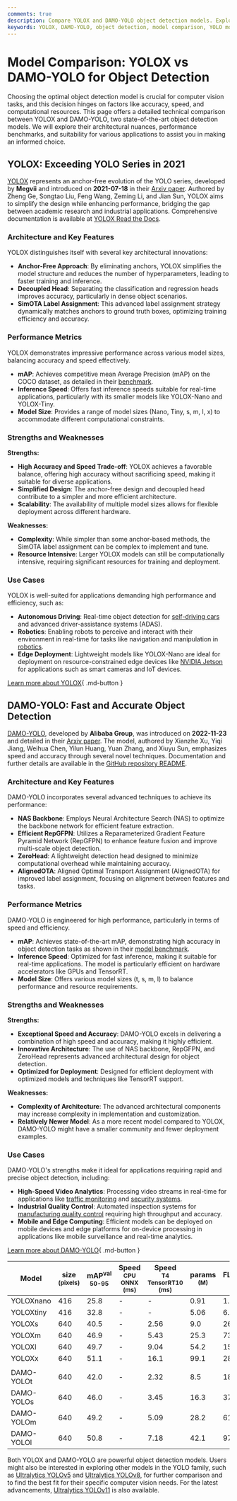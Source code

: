 ```yaml
---
comments: true
description: Compare YOLOX and DAMO-YOLO object detection models. Explore architecture, performance, use cases, and choose the best fit for your project.
keywords: YOLOX, DAMO-YOLO, object detection, model comparison, YOLO models, deep learning, computer vision, machine learning, AI, real-time detection
---
```


# Model Comparison: YOLOX vs DAMO-YOLO for Object Detection

Choosing the optimal object detection model is crucial for computer vision tasks, and this decision hinges on factors like accuracy, speed, and computational resources. This page offers a detailed technical comparison between YOLOX and DAMO-YOLO, two state-of-the-art object detection models. We will explore their architectural nuances, performance benchmarks, and suitability for various applications to assist you in making an informed choice.

<script async src="https://cdn.jsdelivr.net/npm/chart.js"></script>
<script defer src="../../javascript/benchmark.js"></script>

<canvas id="modelComparisonChart" width="1024" height="400" active-models='["YOLOX", "DAMO-YOLO"]'></canvas>

## YOLOX: Exceeding YOLO Series in 2021

[YOLOX](https://github.com/Megvii-BaseDetection/YOLOX) represents an anchor-free evolution of the YOLO series, developed by **Megvii** and introduced on **2021-07-18** in their [Arxiv paper](https://arxiv.org/abs/2107.08430). Authored by Zheng Ge, Songtao Liu, Feng Wang, Zeming Li, and Jian Sun, YOLOX aims to simplify the design while enhancing performance, bridging the gap between academic research and industrial applications. Comprehensive documentation is available at [YOLOX Read the Docs](https://yolox.readthedocs.io/en/latest/).

### Architecture and Key Features

YOLOX distinguishes itself with several key architectural innovations:

- **Anchor-Free Approach**: By eliminating anchors, YOLOX simplifies the model structure and reduces the number of hyperparameters, leading to faster training and inference.
- **Decoupled Head**: Separating the classification and regression heads improves accuracy, particularly in dense object scenarios.
- **SimOTA Label Assignment**: This advanced label assignment strategy dynamically matches anchors to ground truth boxes, optimizing training efficiency and accuracy.

### Performance Metrics

YOLOX demonstrates impressive performance across various model sizes, balancing accuracy and speed effectively.

- **mAP**: Achieves competitive mean Average Precision (mAP) on the COCO dataset, as detailed in their [benchmark](https://github.com/Megvii-BaseDetection/YOLOX#benchmark).
- **Inference Speed**: Offers fast inference speeds suitable for real-time applications, particularly with its smaller models like YOLOX-Nano and YOLOX-Tiny.
- **Model Size**: Provides a range of model sizes (Nano, Tiny, s, m, l, x) to accommodate different computational constraints.

### Strengths and Weaknesses

**Strengths:**

- **High Accuracy and Speed Trade-off**: YOLOX achieves a favorable balance, offering high accuracy without sacrificing speed, making it suitable for diverse applications.
- **Simplified Design**: The anchor-free design and decoupled head contribute to a simpler and more efficient architecture.
- **Scalability**: The availability of multiple model sizes allows for flexible deployment across different hardware.

**Weaknesses:**

- **Complexity**: While simpler than some anchor-based methods, the SimOTA label assignment can be complex to implement and tune.
- **Resource Intensive**: Larger YOLOX models can still be computationally intensive, requiring significant resources for training and deployment.

### Use Cases

YOLOX is well-suited for applications demanding high performance and efficiency, such as:

- **Autonomous Driving**: Real-time object detection for [self-driving cars](https://www.ultralytics.com/solutions/ai-in-self-driving) and advanced driver-assistance systems (ADAS).
- **Robotics**: Enabling robots to perceive and interact with their environment in real-time for tasks like navigation and manipulation in [robotics](https://www.ultralytics.com/glossary/robotics).
- **Edge Deployment**: Lightweight models like YOLOX-Nano are ideal for deployment on resource-constrained edge devices like [NVIDIA Jetson](https://docs.ultralytics.com/guides/nvidia-jetson/) for applications such as smart cameras and IoT devices.

[Learn more about YOLOX](https://yolox.readthedocs.io/en/latest/){ .md-button }

## DAMO-YOLO: Fast and Accurate Object Detection

[DAMO-YOLO](https://github.com/tinyvision/DAMO-YOLO), developed by **Alibaba Group**, was introduced on **2022-11-23** and detailed in their [Arxiv paper](https://arxiv.org/abs/2211.15444v2). The model, authored by Xianzhe Xu, Yiqi Jiang, Weihua Chen, Yilun Huang, Yuan Zhang, and Xiuyu Sun, emphasizes speed and accuracy through several novel techniques. Documentation and further details are available in the [GitHub repository README](https://github.com/tinyvision/DAMO-YOLO/blob/master/README.md).

### Architecture and Key Features

DAMO-YOLO incorporates several advanced techniques to achieve its performance:

- **NAS Backbone**: Employs Neural Architecture Search (NAS) to optimize the backbone network for efficient feature extraction.
- **Efficient RepGFPN**: Utilizes a Reparameterized Gradient Feature Pyramid Network (RepGFPN) to enhance feature fusion and improve multi-scale object detection.
- **ZeroHead**: A lightweight detection head designed to minimize computational overhead while maintaining accuracy.
- **AlignedOTA**: Aligned Optimal Transport Assignment (AlignedOTA) for improved label assignment, focusing on alignment between features and tasks.

### Performance Metrics

DAMO-YOLO is engineered for high performance, particularly in terms of speed and efficiency.

- **mAP**: Achieves state-of-the-art mAP, demonstrating high accuracy in object detection tasks as shown in their [model benchmark](https://github.com/tinyvision/DAMO-YOLO#benchmark).
- **Inference Speed**: Optimized for fast inference, making it suitable for real-time applications. The model is particularly efficient on hardware accelerators like GPUs and TensorRT.
- **Model Size**: Offers various model sizes (t, s, m, l) to balance performance and resource requirements.

### Strengths and Weaknesses

**Strengths:**

- **Exceptional Speed and Accuracy**: DAMO-YOLO excels in delivering a combination of high speed and accuracy, making it highly efficient.
- **Innovative Architecture**: The use of NAS backbone, RepGFPN, and ZeroHead represents advanced architectural design for object detection.
- **Optimized for Deployment**: Designed for efficient deployment with optimized models and techniques like TensorRT support.

**Weaknesses:**

- **Complexity of Architecture**: The advanced architectural components may increase complexity in implementation and customization.
- **Relatively Newer Model**: As a more recent model compared to YOLOX, DAMO-YOLO might have a smaller community and fewer deployment examples.

### Use Cases

DAMO-YOLO's strengths make it ideal for applications requiring rapid and precise object detection, including:

- **High-Speed Video Analytics**: Processing video streams in real-time for applications like [traffic monitoring](https://www.ultralytics.com/blog/ultralytics-yolov8-for-smarter-parking-management-systems) and [security systems](https://www.ultralytics.com/blog/security-alarm-system-projects-with-ultralytics-yolov8).
- **Industrial Quality Control**: Automated inspection systems for [manufacturing quality control](https://www.ultralytics.com/solutions/ai-in-manufacturing) requiring high throughput and accuracy.
- **Mobile and Edge Computing**: Efficient models can be deployed on mobile devices and edge platforms for on-device processing in applications like mobile surveillance and real-time analytics.

[Learn more about DAMO-YOLO](https://github.com/tinyvision/DAMO-YOLO/blob/master/README.md){ .md-button }

| Model      | size<br><sup>(pixels) | mAP<sup>val<br>50-95 | Speed<br><sup>CPU ONNX<br>(ms) | Speed<br><sup>T4 TensorRT10<br>(ms) | params<br><sup>(M) | FLOPs<br><sup>(B) |
|------------|-----------------------|----------------------|--------------------------------|-------------------------------------|--------------------|-------------------|
| YOLOXnano  | 416                   | 25.8                 | -                              | -                                   | 0.91               | 1.08              |
| YOLOXtiny  | 416                   | 32.8                 | -                              | -                                   | 5.06               | 6.45              |
| YOLOXs     | 640                   | 40.5                 | -                              | 2.56                                | 9.0                | 26.8              |
| YOLOXm     | 640                   | 46.9                 | -                              | 5.43                                | 25.3               | 73.8              |
| YOLOXl     | 640                   | 49.7                 | -                              | 9.04                                | 54.2               | 155.6             |
| YOLOXx     | 640                   | 51.1                 | -                              | 16.1                                | 99.1               | 281.9             |
|            |                       |                      |                                |                                     |                    |                   |
| DAMO-YOLOt | 640                   | 42.0                 | -                              | 2.32                                | 8.5                | 18.1              |
| DAMO-YOLOs | 640                   | 46.0                 | -                              | 3.45                                | 16.3               | 37.8              |
| DAMO-YOLOm | 640                   | 49.2                 | -                              | 5.09                                | 28.2               | 61.8              |
| DAMO-YOLOl | 640                   | 50.8                 | -                              | 7.18                                | 42.1               | 97.3              |

Both YOLOX and DAMO-YOLO are powerful object detection models. Users might also be interested in exploring other models in the YOLO family, such as [Ultralytics YOLOv5](https://docs.ultralytics.com/models/yolov5/) and [Ultralytics YOLOv8](https://docs.ultralytics.com/models/yolov8/), for further comparison and to find the best fit for their specific computer vision needs. For the latest advancements, [Ultralytics YOLOv11](https://docs.ultralytics.com/models/yolo11/) is also available.
